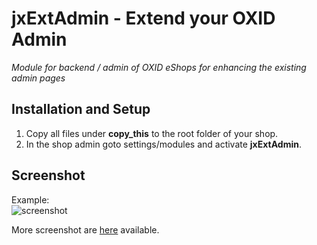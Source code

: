 # jxExtAdmin - Extend your OXID Admin

*Module for backend / admin of OXID eShops for enhancing the existing admin pages*

## Installation and Setup
1. Copy all files under **copy_this** to the root folder of your shop.
2. In the shop admin goto settings/modules and activate **jxExtAdmin**.

## Screenshot

Example:  
![screenshot](https://github.com/job963/jxExtAdmin/raw/master/docs/img/attribute.png)
 
More screenshot are [here](docs/screenshots.md) available.